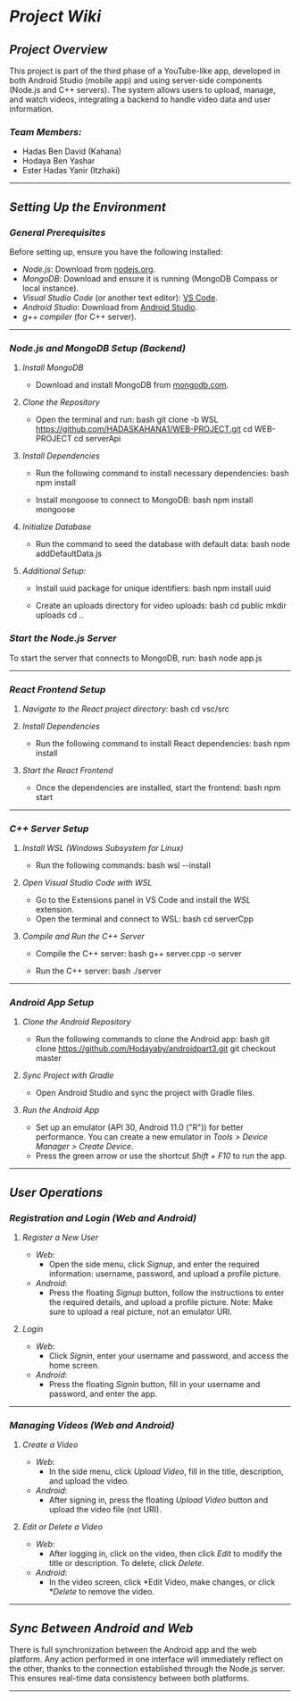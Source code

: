 # *Project Wiki*

## *Project Overview*
This project is part of the third phase of a YouTube-like app, developed in both Android Studio (mobile app) and using server-side components (Node.js and C++ servers). The system allows users to upload, manage, and watch videos, integrating a backend to handle video data and user information.

### *Team Members:*
- Hadas Ben David (Kahana)
- Hodaya Ben Yashar
- Ester Hadas Yanir (Itzhaki)

---

## *Setting Up the Environment*

### *General Prerequisites*
Before setting up, ensure you have the following installed:
- *Node.js*: Download from [nodejs.org](https://nodejs.org).
- *MongoDB*: Download and ensure it is running (MongoDB Compass or local instance).
- *Visual Studio Code* (or another text editor): [VS Code](https://code.visualstudio.com).
- *Android Studio*: Download from [Android Studio](https://developer.android.com/studio).
- *g++ compiler* (for C++ server).

---

### *Node.js and MongoDB Setup (Backend)*

1. *Install MongoDB*
   - Download and install MongoDB from [mongodb.com](https://www.mongodb.com).

2. *Clone the Repository*
   - Open the terminal and run:
     bash
     git clone -b WSL https://github.com/HADASKAHANA1/WEB-PROJECT.git
     cd WEB-PROJECT
     cd serverApi
     

3. *Install Dependencies*
   - Run the following command to install necessary dependencies:
     bash
     npm install
     
   - Install mongoose to connect to MongoDB:
     bash
     npm install mongoose
     

4. *Initialize Database*
   - Run the command to seed the database with default data:
     bash
     node addDefaultData.js
     

5. *Additional Setup:*
   - Install uuid package for unique identifiers:
     bash
     npm install uuid
     
   - Create an uploads directory for video uploads:
     bash
     cd public
     mkdir uploads
     cd ..
     

### *Start the Node.js Server*
To start the server that connects to MongoDB, run:
bash
node app.js


---

### *React Frontend Setup*

1. *Navigate to the React project directory:*
   bash
   cd vsc/src
   

2. *Install Dependencies*
   - Run the following command to install React dependencies:
     bash
     npm install
     

3. *Start the React Frontend*
   - Once the dependencies are installed, start the frontend:
     bash
     npm start
     

---

### *C++ Server Setup*

1. *Install WSL (Windows Subsystem for Linux)*
   - Run the following commands:
     bash
     wsl --install
     

2. *Open Visual Studio Code with WSL*
   - Go to the Extensions panel in VS Code and install the *WSL* extension.
   - Open the terminal and connect to WSL:
     bash
     cd serverCpp
     

3. *Compile and Run the C++ Server*
   - Compile the C++ server:
     bash
     g++ server.cpp -o server
     
   - Run the C++ server:
     bash
     ./server
     

---

### *Android App Setup*

1. *Clone the Android Repository*
   - Run the following commands to clone the Android app:
     bash
     git clone https://github.com/Hodayaby/androidpart3.git
     git checkout master
     

2. *Sync Project with Gradle*
   - Open Android Studio and sync the project with Gradle files.

3. *Run the Android App*
   - Set up an emulator (API 30, Android 11.0 ("R")) for better performance. You can create a new emulator in *Tools > Device Manager > Create Device*.
   - Press the green arrow or use the shortcut *Shift + F10* to run the app.

---

## *User Operations*

### *Registration and Login (Web and Android)*

1. *Register a New User*
   - *Web*: 
     - Open the side menu, click *Signup*, and enter the required information: username, password, and upload a profile picture.
   - *Android*: 
     - Press the floating *Signup* button, follow the instructions to enter the required details, and upload a profile picture. Note: Make sure to upload a real picture, not an emulator URI.

2. *Login*
   - *Web*: 
     - Click *Signin*, enter your username and password, and access the home screen.
   - *Android*: 
     - Press the floating *Signin* button, fill in your username and password, and enter the app.

---

### *Managing Videos (Web and Android)*

1. *Create a Video*
   - *Web*: 
     - In the side menu, click *Upload Video*, fill in the title, description, and upload the video.
   - *Android*: 
     - After signing in, press the floating *Upload Video* button and upload the video file (not URI).

2. *Edit or Delete a Video*
   - *Web*: 
     - After logging in, click on the video, then click *Edit* to modify the title or description. To delete, click *Delete*.
   - *Android*: 
     - In the video screen, click *Edit Video, make changes, or click **Delete* to remove the video.

---

## *Sync Between Android and Web*
There is full synchronization between the Android app and the web platform. Any action performed in one interface will immediately reflect on the other, thanks to the connection established through the Node.js server. This ensures real-time data consistency between both platforms.

---
